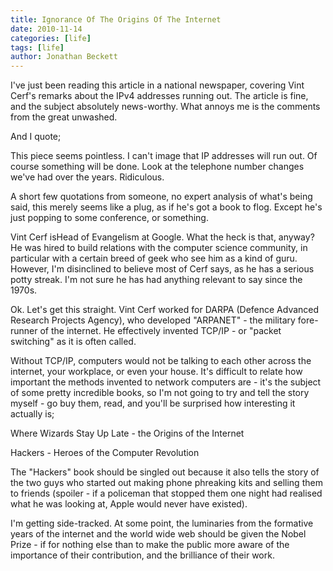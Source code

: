 ```yaml
---
title: Ignorance Of The Origins Of The Internet
date: 2010-11-14
categories: [life]
tags: [life]
author: Jonathan Beckett
---
```


I've just been reading this article in a national newspaper, covering Vint Cerf's remarks about the IPv4 addresses running out. The article is fine, and the subject absolutely news-worthy. What annoys me is the comments from the great unwashed.

And I quote;

This piece seems pointless. I can't image that IP addresses will run out. Of course something will be done. Look at the telephone number changes we've had over the years. Ridiculous.

A short few quotations from someone, no expert analysis of what's being said, this merely seems like a plug, as if he's got a book to flog. Except he's just popping to some conference, or something.

Vint Cerf isHead of Evangelism at Google. What the heck is that, anyway?He was hired to build relations with the computer science community, in particular with a certain breed of geek who see him as a kind of guru. However, I'm disinclined to believe most of Cerf says, as he has a serious potty streak. I'm not sure he has had anything relevant to say since the 1970s.

Ok. Let's get this straight. Vint Cerf worked for DARPA (Defence Advanced Research Projects Agency), who developed "ARPANET" - the military fore-runner of the internet. He effectively invented TCP/IP - or "packet switching" as it is often called.

Without TCP/IP, computers would not be talking to each other across the internet, your workplace, or even your house. It's difficult to relate how important the methods invented to network computers are - it's the subject of some pretty incredible books, so I'm not going to try and tell the story myself - go buy them, read, and you'll be surprised how interesting it actually is;

Where Wizards Stay Up Late - the Origins of the Internet

Hackers - Heroes of the Computer Revolution

The "Hackers" book should be singled out because it also tells the story of the two guys who started out making phone phreaking kits and selling them to friends (spoiler - if a policeman that stopped them one night had realised what he was looking at, Apple would never have existed).

I'm getting side-tracked. At some point, the luminaries from the formative years of the internet and the world wide web should be given the Nobel Prize - if for nothing else than to make the public more aware of the importance of their contribution, and the brilliance of their work.